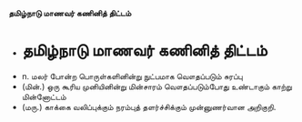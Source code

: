 **தமிழ்நாடு மாணவர் கணினித் திட்டம்**
- # தமிழ்நாடு மாணவர் கணினித் திட்டம்
- n. மலர் போன்ற பொருள்களினின்று நுட்பமாக வௌதப்படும் சுரப்பு
- (மின்.) ஒரு கூரிய முனியினின்று மின்சாரம் வௌதப்படும்போது உண்டாகும் காற்று மின்னோட்டம்
- (மரு.) காக்கை வலிப்புக்கும் நரம்புத் தளர்ச்சிக்கும் முன்னுணர்வான அறிகுறி.

